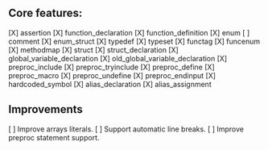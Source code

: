 ## Core features:

[X] assertion
[X] function_declaration
[X] function_definition
[X] enum
[ ] comment
[X] enum_struct
[X] typedef
[X] typeset
[X] functag
[X] funcenum
[X] methodmap
[X] struct
[X] struct_declaration
[X] global_variable_declaration
[X] old_global_variable_declaration
[X] preproc_include
[X] preproc_tryinclude
[X] preproc_define
[X] preproc_macro
[X] preproc_undefine
[X] preproc_endinput
[X] hardcoded_symbol
[X] alias_declaration
[X] alias_assignment

## Improvements

[ ] Improve arrays literals.
[ ] Support automatic line breaks.
[ ] Improve preproc statement support.
